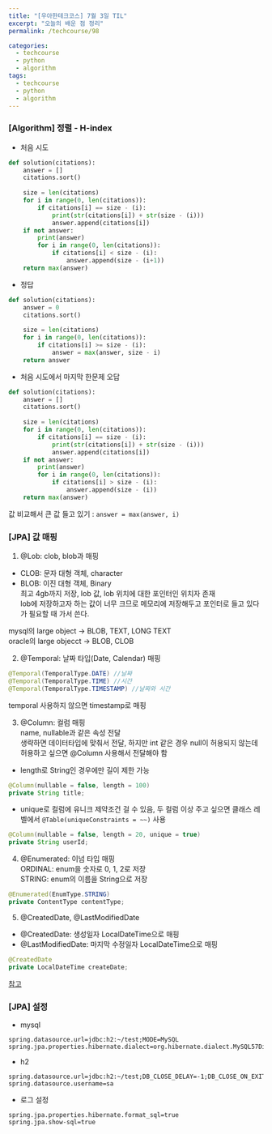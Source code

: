 ```yaml
---
title: "[우아한테크코스] 7월 3일 TIL"
excerpt: "오늘의 배운 점 정리"
permalink: /techcourse/98

categories:
  - techcourse
  - python
  - algorithm
tags:
  - techcourse
  - python
  - algorithm  
---   
```


### [Algorithm] 정렬 - H-index  
- 처음 시도
```python
def solution(citations):
    answer = []
    citations.sort()
    
    size = len(citations)
    for i in range(0, len(citations)):
        if citations[i] == size - (i):
            print(str(citations[i]) + str(size - (i)))
            answer.append(citations[i])
    if not answer:
        print(answer)
        for i in range(0, len(citations)):
            if citations[i] < size - (i):
                answer.append(size - (i+1))
    return max(answer)
```  

- 정답
```python 
def solution(citations):
    answer = 0
    citations.sort()
    
    size = len(citations)
    for i in range(0, len(citations)):
        if citations[i] >= size - (i):
            answer = max(answer, size - i)
    return answer
```  

- 처음 시도에서 마지막 한문제 오답  
```python
def solution(citations):
    answer = []
    citations.sort()
    
    size = len(citations)
    for i in range(0, len(citations)):
        if citations[i] == size - (i):
            print(str(citations[i]) + str(size - (i)))
            answer.append(citations[i])
    if not answer:
        print(answer)
        for i in range(0, len(citations)):
            if citations[i] > size - (i):
                answer.append(size - (i))
    return max(answer)
```  

값 비교해서 큰 값 들고 있기 : `answer = max(answer, i)`  


### [JPA] 값 매핑  
1. @Lob: clob, blob과 매핑  
- CLOB: 문자 대형 객체, character  
- BLOB: 이진 대형 객체, Binary  
최고 4gb까지 저장, lob 값, lob 위치에 대한 포인터인 위치자 존재  
lob에 저장하고자 하는 값이 너무 크므로 메모리에 저장해두고 포인터로 들고 있다가 필요할 때 가서 쓴다.  

mysql의 large object -> BLOB, TEXT, LONG TEXT  
oracle의 large objecct -> BLOB, CLOB  

2. @Temporal: 날짜 타입(Date, Calendar) 매핑  
```java
@Temporal(TemporalType.DATE) //날짜  
@Temporal(TemporalType.TIME) //시간  
@Temporal(TemporalType.TIMESTAMP) //날짜와 시간  
```  
temporal 사용하지 않으면 timestamp로 매핑  

3. @Column: 컬럼 매핑  
name, nullable과 같은 속성 전달  
생략하면 데이터타입에 맞춰서 전달, 하지만 int 같은 경우 null이 허용되지 않는데 허용하고 싶으면 @Column 사용해서 전달해야 함  
- length로 String인 경우에만 길이 제한 가능  
```java
@Column(nullable = false, length = 100)
private String title;
```
- unique로 컬럼에 유니크 제약조건 걸 수 있음, 두 컬럼 이상 주고 싶으면 클래스 레벨에서 `@Table(uniqueConstraints = ~~)` 사용  
```java
@Column(nullable = false, length = 20, unique = true)
private String userId;
```  

4. @Enumerated: 이넘 타입 매핑  
ORDINAL: enum을 숫자로 0, 1, 2로 저장  
STRING: enum의 이름을 String으로 저장  
```java
@Enumerated(EnumType.STRING)
private ContentType contentType;
```  

5. @CreatedDate, @LastModifiedDate  
- @CreatedDate: 생성일자 LocalDateTime으로 매핑  
- @LastModifiedDate: 마지막 수정일자 LocalDateTime으로 매핑  
```java
@CreatedDate
private LocalDateTime createDate;
```  
[참고](https://velog.io/@conatuseus/2019-12-06-2212-%EC%9E%91%EC%84%B1%EB%90%A8-1sk3u75zo9)  

### [JPA] 설정  
- mysql 
```
spring.datasource.url=jdbc:h2:~/test;MODE=MySQL
spring.jpa.properties.hibernate.dialect=org.hibernate.dialect.MySQL57Dialect
```  

- h2
```
spring.datasource.url=jdbc:h2:~/test;DB_CLOSE_DELAY=-1;DB_CLOSE_ON_EXIT=FALSE
spring.datasource.username=sa
```  

- 로그 설정  
```
spring.jpa.properties.hibernate.format_sql=true
spring.jpa.show-sql=true
```  

